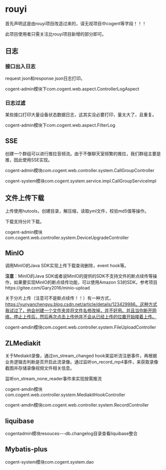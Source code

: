 # rouyi

首先声明这是由rouyi项目改造过来的，请无视项目中cogent等字段！！！

此项目使用者只需关注比rouyi项目新增的部分即可。

## 日志

### 接口出入日志

request json和response json日志打印。

cogent-admin模块下com.cogent.web.aspect.ControllerLogAspect

### 日志过滤

某些接口打印大量设备状态数据日志，这其实没必要打印，量太大了，且重复。

cogent-admin模块下com.cogent.web.aspect.FilterLog

## SSE

创建一个群组可以进行推拉音频流。由于不像聊天室频繁的推拉，我们群组主要是推，因此使用SSE实现。

cogent-admin模块com.cogent.web.controller.system.CallGroupController

cogent-system模块com.cogent.system.service.impl.CallGroupServiceImpl

## 文件上传下载

上传使用hutools，创建目录，解压缩，读取yml文件，校验md5值等操作。

下载支持分片下载。

cogent-admin模块com.cogent.web.controller.system.DeviceUpgradeController

## MinIO

调用MinIO的Java SDK实现上传下载查询删除，event hook等。

**注意**：MinIO的Java SDK或者说MinIO的提供的SDK不支持文件的断点续传等操作，如果要实现MinIO的断点续传功能，可以使用Amazon S3的SDK，参考项目https://gitee.com/Gary2016/minio-upload

关于分片上传（注意可不是断点续传！！）有一种方式，https://yunyanchengyu.blog.csdn.net/article/details/123429986。这种方式我试过了，他会创建一个文件夹并将文件名修改掉，并不好用。并且当你断开网络，停止上传后，然后再次点击上传他并不会从已经上传的位置开始接着上传。

cogent-amdin模块com.cogent.web.controller.system.FileUploadController

## ZLMediakit

关于Mediakit录像，通过on_stream_changed hook来监听流注册事件，再根据业务逻辑去判断是否开启此流录像。通过监听on_record_mp4事件，来获取录像截图并存储录像视频文件相关信息。

监听on_stream_none_reader事件来实现按需推流

cogent-amdin模块com.cogent.web.controller.system.MediakitHookController

cogent-amdin模块com.cogent.web.controller.system.RecordController

## liquibase

cogentadmin模块resouces---db.changelog目录查看liquibase整合

## Mybatis-plus

cogent-system模块com.cogent.system.dao